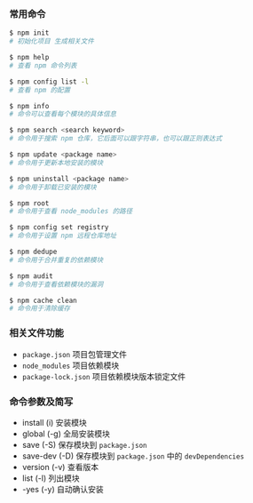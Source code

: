 ### 常用命令

```sh
$ npm init
# 初始化项目 生成相关文件

$ npm help
# 查看 npm 命令列表

$ npm config list -l
# 查看 npm 的配置

$ npm info
# 命令可以查看每个模块的具体信息

$ npm search <search keyword>
# 命令用于搜索 npm 仓库，它后面可以跟字符串，也可以跟正则表达式

$ npm update <package name>
# 命令用于更新本地安装的模块

$ npm uninstall <package name>
# 命令用于卸载已安装的模块

$ npm root
# 命令用于查看 node_modules 的路径

$ npm config set registry
# 命令用于设置 npm 远程仓库地址

$ npm dedupe
# 命令用于合并重复的依赖模块

$ npm audit
# 命令用于查看依赖模块的漏洞

$ npm cache clean
# 命令用于清除缓存

```

### 相关文件功能

- `package.json` 项目包管理文件
- `node_modules` 项目依赖模块
- `package-lock.json` 项目依赖模块版本锁定文件

### 命令参数及简写

- install (i) 安装模块
- global (-g) 全局安装模块
- save (-S) 保存模块到 `package.json`
- save-dev (-D) 保存模块到 `package.json` 中的 `devDependencies`
- version (-v) 查看版本
- list (-l) 列出模块
- -yes (-y) 自动确认安装
